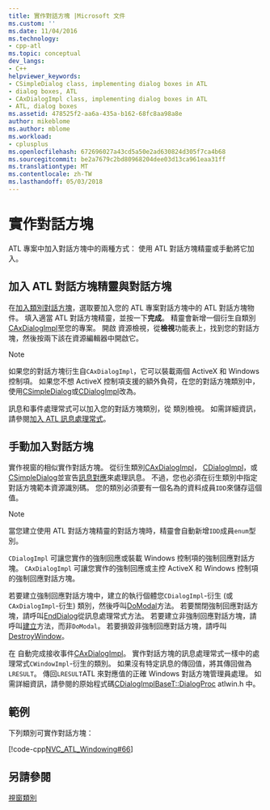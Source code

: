 ```yaml
---
title: 實作對話方塊 |Microsoft 文件
ms.custom: ''
ms.date: 11/04/2016
ms.technology:
- cpp-atl
ms.topic: conceptual
dev_langs:
- C++
helpviewer_keywords:
- CSimpleDialog class, implementing dialog boxes in ATL
- dialog boxes, ATL
- CAxDialogImpl class, implementing dialog boxes in ATL
- ATL, dialog boxes
ms.assetid: 478525f2-aa6a-435a-b162-68fc8aa98a8e
author: mikeblome
ms.author: mblome
ms.workload:
- cplusplus
ms.openlocfilehash: 672696027a43cd5a50e2ad630824d305f7ca4b68
ms.sourcegitcommit: be2a7679c2bd80968204dee03d13ca961eaa31ff
ms.translationtype: MT
ms.contentlocale: zh-TW
ms.lasthandoff: 05/03/2018
---
```

# <a name="implementing-a-dialog-box"></a>實作對話方塊
ATL 專案中加入對話方塊中的兩種方式： 使用 ATL 對話方塊精靈或手動將它加入。  
  
## <a name="adding-a-dialog-box-with-the-atl-dialog-wizard"></a>加入 ATL 對話方塊精靈與對話方塊  
 在[加入類別對話方塊](../ide/add-class-dialog-box.md)，選取要加入您的 ATL 專案對話方塊中的 ATL 對話方塊物件。 填入適當 ATL 對話方塊精靈，並按一下**完成**。 精靈會新增一個衍生自類別[CAxDialogImpl](../atl/reference/caxdialogimpl-class.md)至您的專案。 開啟 資源檢視，從**檢視**功能表上，找到您的對話方塊，然後按兩下該在資源編輯器中開啟它。  
  
> [!NOTE]
>  如果您的對話方塊衍生自`CAxDialogImpl`，它可以裝載兩個 ActiveX 和 Windows 控制項。 如果您不想 ActiveX 控制項支援的額外負荷，在您的對話方塊類別中，使用[CSimpleDialog](../atl/reference/csimpledialog-class.md)或[CDialogImpl](../atl/reference/cdialogimpl-class.md)改為。  
  
 訊息和事件處理常式可以加入您的對話方塊類別，從 類別檢視。 如需詳細資訊，請參閱[加入 ATL 訊息處理常式](../atl/adding-an-atl-message-handler.md)。  
  
## <a name="adding-a-dialog-box-manually"></a>手動加入對話方塊  
 實作視窗的相似實作對話方塊。 從衍生類別[CAxDialogImpl](../atl/reference/caxdialogimpl-class.md)， [CDialogImpl](../atl/reference/cdialogimpl-class.md)，或[CSimpleDialog](../atl/reference/csimpledialog-class.md)並宣告[訊息對應](../atl/message-maps-atl.md)來處理訊息。 不過，您也必須在衍生類別中指定對話方塊範本資源識別碼。 您的類別必須要有一個名為的資料成員`IDD`來儲存這個值。  
  
> [!NOTE]
>  當您建立使用 ATL 對話方塊精靈的對話方塊時，精靈會自動新增`IDD`成員`enum`型別。  
  
 `CDialogImpl` 可讓您實作的強制回應或裝載 Windows 控制項的強制回應對話方塊。 `CAxDialogImpl` 可讓您實作的強制回應或主控 ActiveX 和 Windows 控制項的強制回應對話方塊。  
  
 若要建立強制回應對話方塊中，建立的執行個體您`CDialogImpl`-衍生 (或`CAxDialogImpl`-衍生) 類別，然後呼叫[DoModal](../atl/reference/cdialogimpl-class.md#domodal)方法。 若要關閉強制回應對話方塊，請呼叫[EndDialog](../atl/reference/cdialogimpl-class.md#enddialog)從訊息處理常式方法。 若要建立非強制回應對話方塊，請呼叫[建立](../atl/reference/cdialogimpl-class.md#create)方法，而非`DoModal`。 若要損毀非強制回應對話方塊，請呼叫[DestroyWindow](../atl/reference/cdialogimpl-class.md#destroywindow)。  
  
 在 自動完成接收事件[CAxDialogImpl](../atl/reference/caxdialogimpl-class.md)。 實作對話方塊的訊息處理常式一樣中的處理常式`CWindowImpl`-衍生的類別。 如果沒有特定訊息的傳回值，將其傳回做為`LRESULT`。 傳回`LRESULT`ATL 來對應值的正確 Windows 對話方塊管理員處理。 如需詳細資訊，請參閱的原始程式碼[CDialogImplBaseT::DialogProc](../atl/reference/cdialogimpl-class.md#dialogproc) atlwin.h 中。  
  
## <a name="example"></a>範例  
 下列類別可實作對話方塊：  
  
 [!code-cpp[NVC_ATL_Windowing#66](../atl/codesnippet/cpp/implementing-a-dialog-box_1.h)]  
  
## <a name="see-also"></a>另請參閱  
 [視窗類別](../atl/atl-window-classes.md)

